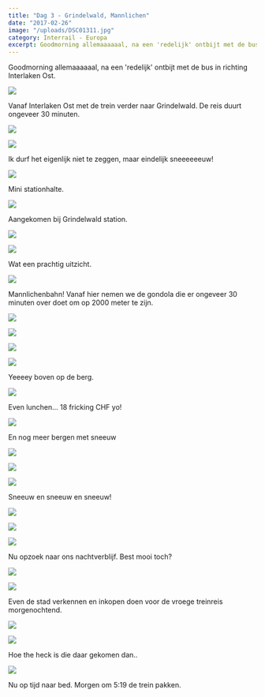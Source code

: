 ```yaml
---
title: "Dag 3 - Grindelwald, Mannlichen"
date: "2017-02-26"
image: "/uploads/DSC01311.jpg"
category: Interrail - Europa
excerpt: Goodmorning allemaaaaaal, na een 'redelijk' ontbijt met de bus in richting Interlaken Ost...
---
```


Goodmorning allemaaaaaal, na een 'redelijk' ontbijt met de bus in richting Interlaken Ost.

![](https://www.danhnguyen.nl/wp-content/uploads/DSC01258-700x394.jpg)

Vanaf Interlaken Ost met de trein verder naar Grindelwald. De reis duurt ongeveer 30 minuten.

![](https://www.danhnguyen.nl/wp-content/uploads/DSC01261-700x394.jpg)

![](https://www.danhnguyen.nl/wp-content/uploads/DSC01269-700x394.jpg)

Ik durf het eigenlijk niet te zeggen, maar eindelijk sneeeeeeuw!

![](https://www.danhnguyen.nl/wp-content/uploads/DSC01285-700x394.jpg)

Mini stationhalte.

![](https://www.danhnguyen.nl/wp-content/uploads/DSC01283-700x394.jpg)

Aangekomen bij Grindelwald station.

![](https://www.danhnguyen.nl/wp-content/uploads/DSC01286-700x394.jpg)

![](https://www.danhnguyen.nl/wp-content/uploads/DSC01379-700x394.jpg)

Wat een prachtig uitzicht.

![](https://www.danhnguyen.nl/wp-content/uploads/DSC01291-700x394.jpg)

Mannlichenbahn! Vanaf hier nemen we de gondola die er ongeveer 30 minuten over doet om op 2000 meter te zijn.

![](https://www.danhnguyen.nl/wp-content/uploads/DSC01306-700x394.jpg)

![](https://www.danhnguyen.nl/wp-content/uploads/DSC01308-700x394.jpg)

![](https://www.danhnguyen.nl/wp-content/uploads/DSC01370-1-700x394.jpg)

![](https://www.danhnguyen.nl/wp-content/uploads/DSC01311-700x394.jpg)

Yeeeey boven op de berg.

![](https://www.danhnguyen.nl/wp-content/uploads/DSC01320-700x394.jpg)

Even lunchen... 18 fricking CHF yo!

![](https://www.danhnguyen.nl/wp-content/uploads/DSC01348-700x394.jpg)

En nog meer bergen met sneeuw

![](https://www.danhnguyen.nl/wp-content/uploads/DSC01374-700x394.jpg)

![](https://www.danhnguyen.nl/wp-content/uploads/DSC01364-700x394.jpg)

![](https://www.danhnguyen.nl/wp-content/uploads/DSC01352-700x394.jpg)

Sneeuw en sneeuw en sneeuw!

![](https://www.danhnguyen.nl/wp-content/uploads/DSC01323-700x394.jpg)

![](https://www.danhnguyen.nl/wp-content/uploads/DSC01327-700x394.jpg)

![](https://www.danhnguyen.nl/wp-content/uploads/DSC01339-700x394.jpg)

Nu opzoek naar ons nachtverblijf. Best mooi toch?

![](https://www.danhnguyen.nl/wp-content/uploads/DSC01377-700x394.jpg)

![](https://www.danhnguyen.nl/wp-content/uploads/DSC01378-700x394.jpg)

Even de stad verkennen en inkopen doen voor de vroege treinreis morgenochtend.

![](https://www.danhnguyen.nl/wp-content/uploads/DSC01380-700x394.jpg)

![](https://www.danhnguyen.nl/wp-content/uploads/DSC01383-700x394.jpg)

Hoe the heck is die daar gekomen dan..

![](https://www.danhnguyen.nl/wp-content/uploads/DSC01386-700x394.jpg)

Nu op tijd naar bed. Morgen om 5:19 de trein pakken.
